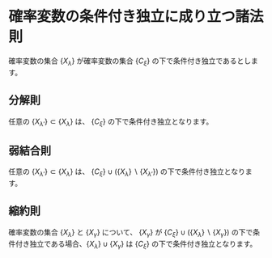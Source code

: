 # 確率変数の条件付き独立に成り立つ諸法則
確率変数の集合 $\lbrace X_{\lambda} \rbrace$ が確率変数の集合 $\lbrace C_{\xi} \rbrace$ の下で条件付き独立であるとします。

## 分解則
任意の $\lbrace X_{\lambda '} \rbrace \subset \lbrace X_{\lambda} \rbrace$ は、 $\lbrace C_{\xi} \rbrace$ の下で条件付き独立となります。

## 弱結合則
任意の $\lbrace X_{\lambda '} \rbrace \subset \lbrace X_{\lambda} \rbrace$ は、 $\lbrace C_{\xi} \rbrace \cup (\lbrace X_{\lambda} \rbrace \backslash \lbrace X_{\lambda '} \rbrace)$ の下で条件付き独立となります。

## 縮約則
確率変数の集合 $\lbrace X_{\lambda} \rbrace$ と $\lbrace X_{\gamma} \rbrace$ について、 $\lbrace X_{\gamma} \rbrace$ が $\lbrace C_{\xi} \rbrace \cup (\lbrace X_{\lambda} \rbrace \backslash \lbrace X_{\gamma} \rbrace)$ の下で条件付き独立である場合、$\lbrace X_{\lambda} \rbrace \cup \lbrace X_{\gamma} \rbrace$ は $\lbrace C_{\xi} \rbrace$ の下で条件付き独立となります。
